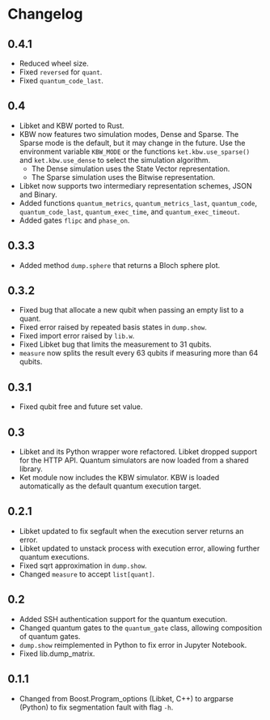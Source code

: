 # Changelog

## 0.4.1

- Reduced wheel size.
- Fixed `reversed` for `quant`.
- Fixed `quantum_code_last`.

## 0.4

- Libket and KBW ported to Rust.
- KBW now features two simulation modes, Dense and Sparse. The Sparse mode is the default, but it may change in the future. Use the environment variable `KBW_MODE` or the functions `ket.kbw.use_sparse()` and `ket.kbw.use_dense` to select the simulation algorithm.
  - The Dense simulation uses the State Vector representation.
  - The Sparse simulation uses the Bitwise representation.
- Libket now supports two intermediary representation schemes, JSON and Binary.
- Added functions `quantum_metrics`, `quantum_metrics_last`, `quantum_code`, `quantum_code_last`, `quantum_exec_time`, and `quantum_exec_timeout`.
- Added gates `flipc` and `phase_on`.

## 0.3.3

- Added method `dump.sphere` that returns a Bloch sphere plot.

## 0.3.2

- Fixed bug that allocate a new qubit when passing an empty list to a quant.
- Fixed error raised by repeated basis states in `dump.show`.
- Fixed import error raised by `lib.w`.
- Fixed Libket bug that limits the measurement to 31 qubits.
- `measure` now splits the result every 63 qubits if measuring more than 64 qubits.

## 0.3.1

- Fixed qubit free and future set value.

## 0.3

- Libket and its Python wrapper wore refactored. Libket dropped support for the HTTP API.  Quantum simulators are now loaded from a shared library.
- Ket module now includes the KBW simulator. KBW is loaded automatically as the default quantum execution target.

## 0.2.1

- Libket updated to fix segfault when the execution server returns an error.
- Libket updated to unstack process with execution error, allowing further quantum executions.
- Fixed sqrt approximation in `dump.show`.
- Changed `measure` to accept `list[quant]`.

## 0.2

- Added SSH authentication support for the quantum execution.
- Changed quantum gates to the `quantum_gate` class, allowing composition of quantum gates.
- `dump.show` reimplemented in Python to fix error in Jupyter Notebook.
- Fixed lib.dump_matrix.

## 0.1.1

- Changed from Boost.Program_options (Libket, C++) to argparse (Python) to fix segmentation fault with flag `-h`.
